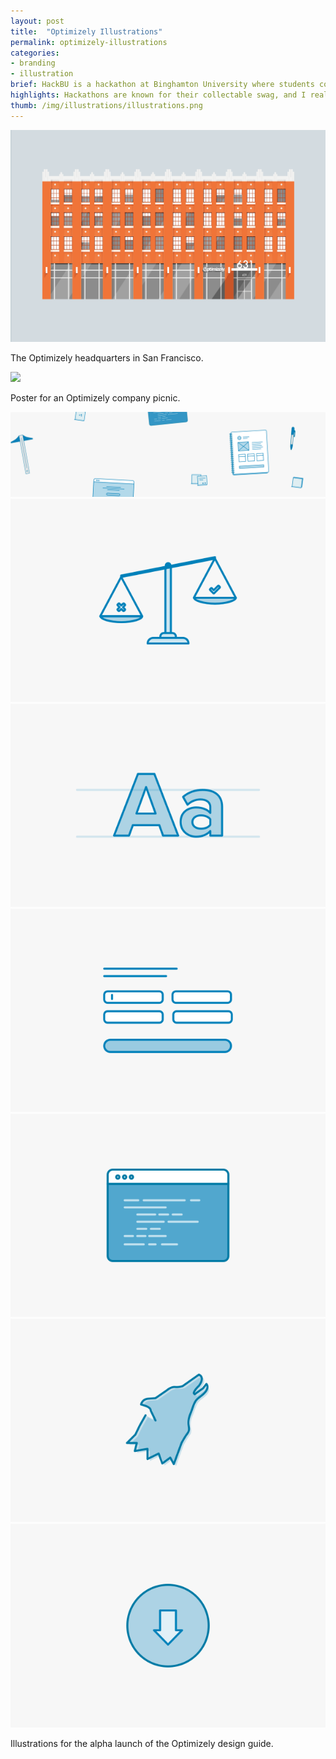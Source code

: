 ```yaml
---
layout: post
title:  "Optimizely Illustrations"
permalink: optimizely-illustrations
categories:
- branding
- illustration
brief: HackBU is a hackathon at Binghamton University where students come to build and launch web projects over the course of a single weekend. The event had to be appealing to both experienced programming students and beginners looking to get their feet wet.
highlights: Hackathons are known for their collectable swag, and I really enjoyed creating t-shirts, notebooks and stickers that stayed with the students long after the weekend ended. The furthest destination reached by HackBU swag? One shirt got sent to a Binghamton exchange student living in Morocco.
thumb: /img/illustrations/illustrations.png
---
```


<div class="margin-bottom">
  <div class="border margin-image">
    <img src="/img/illustrations/office.png">
  </div>
  <p class="caption">The Optimizely headquarters in San Francisco.</p>
</div>

<div class="margin-bottom">
  <div class="border margin-image">
    <img src="/img/illustrations/companypicnic.png">
  </div>
  <p class="caption">Poster for an Optimizely company picnic.</p>
</div>

<div class="margin-bottom">
  <div class="border">
    <div class="margin-image">
      <img src="/img/illustrations/hero.svg">
    </div>
    <div class="overflow--auto">
      <div class="third">
        <img class="margin-image" src="/img/illustrations/values.svg">
      </div>
      <div class="third">
        <img class="margin-image" src="/img/illustrations/brand.svg">
      </div>
      <div class="third">
        <img class="margin-image" src="/img/illustrations/patterns.svg">
      </div>
      <div class="third">
        <img src="/img/illustrations/oui.svg">
      </div>
      <div class="third">
        <img src="/img/illustrations/personas.svg">
      </div>
      <div class="third">
        <img src="/img/illustrations/resources.svg">
      </div>
    </div>
  </div>
  <p class="caption">Illustrations for the alpha launch of the Optimizely design guide.</p>
</div>
